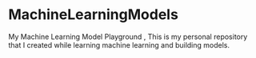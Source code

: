 # MachineLearningModels
My Machine Learning Model Playground , This is my personal repository that I created while learning machine learning and building models.
